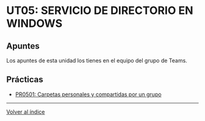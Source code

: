 # UT05: SERVICIO DE DIRECTORIO EN WINDOWS

## Apuntes

Los apuntes de esta unidad los tienes en el equipo del grupo de Teams.



## Prácticas

- [PR0501: Carpetas personales y compartidas por un grupo](./practicas/pr0501_carpetas_personales.md)


--- 

[Volver al índice](../index.md) 